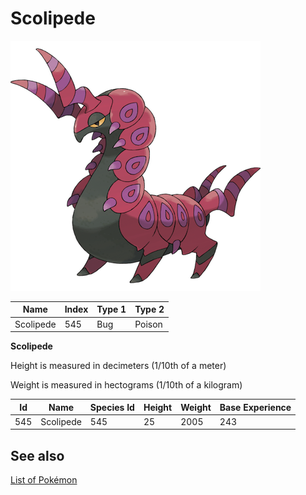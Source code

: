 # Scolipede


![Scolipede](images/545.png)

| **Name** | **Index** | **Type 1** | **Type 2** |
|----|----|----|----|
| Scolipede | 545 | Bug | Poison  |

**Scolipede** 


Height is measured in decimeters (1/10th of a meter)

Weight is measured in hectograms (1/10th of a kilogram)

| **Id** | **Name** | **Species Id** | **Height** | **Weight** | **Base Experience** |
|--------|----------|----------------|------------|------------|---------------------|
| 545 | Scolipede | 545 | 25 | 2005 | 243 |


## See also

[List of Pokémon](../pokemon.md)
